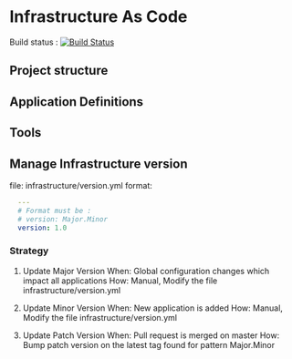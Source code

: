 # Infrastructure As Code

Build status : [![Build Status](https://dev.azure.com/ygo74/iac/_apis/build/status/ygo74.iac?branchName=master)](https://dev.azure.com/ygo74/iac/_build/latest?definitionId=21&branchName=master)  


## Project structure

## Application Definitions

## Tools

## Manage Infrastructure version
file: infrastructure/version.yml
format:
  ```yaml
    ---
    # Format must be :
    # version: Major.Minor
    version: 1.0  
  ```

### Strategy
1. Update Major Version
   When: Global configuration changes which impact all applications
   How: Manual, Modify the file infrastructure/version.yml

2. Update Minor Version
   When: New application is added
   How: Manual, Modify the file infrastructure/version.yml

3. Update Patch Version
   When: Pull request is merged on master
   How: Bump patch version on the latest tag found for pattern Major.Minor

